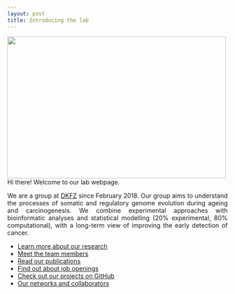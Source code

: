 ```yaml
---
layout: post
title: Introducing the lab
---
```


<p class="message">
  <img src='{{"/public/group.jpg" | absolute_url}}' width="500" height="325" class="image_center"/>
  Hi there! Welcome to our lab webpage.
</p>

<p align="justify">We are a group at <a href="https://www.dkfz.de/en/somatische-evolution-frueherkennung/index.php">DKFZ</a> since February 2018. Our group aims to understand the processes of somatic and regulatory genome evolution during ageing and carcinogenesis. We combine experimental approaches with bioinformatic analyses and statistical modelling (20% experimental, 80% computational), with a long-term view of improving the early detection of cancer.</p>

* [Learn more about our research](https://goncalves-lab.github.io/about/)
* [Meet the team members](https://goncalves-lab.github.io/people/)
* [Read our publications](https://goncalves-lab.github.io/publications/)
* [Find out about job openings](https://goncalves-lab.github.io/jobs/)
* [Check out our projects on GitHub](https://github.com/goncalves-lab)
* [Our networks and collaborators](https://goncalves-lab.github.io/collaborators/)
